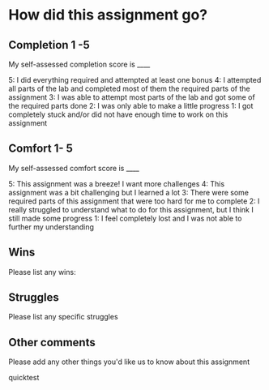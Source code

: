 # How did this assignment go?

## Completion 1 -5

My self-assessed completion score is \_\_\_\_

5: I did everything required and attempted at least one bonus
4: I attempted all parts of the lab and completed most of them the required parts of the assignment
3: I was able to attempt most parts of the lab and got some of the required parts done
2: I was only able to make a little progress
1: I got completely stuck and/or did not have enough time to work on this assignment

## Comfort 1- 5

My self-assessed comfort score is \_\_\_\_

5: This assignment was a breeze! I want more challenges
4: This assignment was a bit challenging but I learned a lot
3: There were some required parts of this assignment that were too hard for me to complete
2: I really struggled to understand what to do for this assignment, but I think I still made some progress
1: I feel completely lost and I was not able to further my understanding

## Wins

Please list any wins:

## Struggles

Please list any specific struggles

## Other comments

Please add any other things you'd like us to know about this assignment

quicktest

